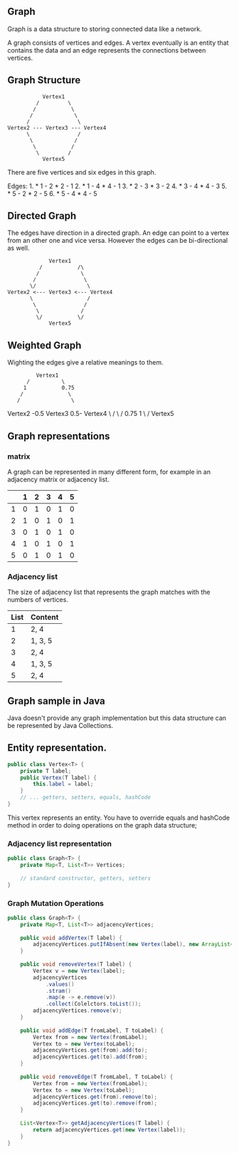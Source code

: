 ## Graph

Graph is a data structure to storing connected data like a network.

A graph consists of vertices and edges.
A vertex eventually is an entity that contains the data and an edge represents the connections between vertices.

## Graph Structure

```
           Vertex1
         /         \
        /           \
       /             \
      /               \
Vertex2 --- Vertex3 --- Vertex4
      \               /
       \             /
        \           /
         \         /
           Vertex5
```

There are five vertices and six edges in this graph.

Edges:
1.
    * 1 - 2
    * 2 - 1
2.
    * 1 - 4
    * 4 - 1
3.
    * 2 - 3
    * 3 - 2
4.
    * 3 - 4
    * 4 - 3
5. 
    * 5 - 2
    * 2 - 5
6.
    * 5 - 4
    * 4 - 5

## Directed Graph

The edges have direction in a directed graph.
An edge can point to a vertex from an other one and vice versa.
However the edges can be bi-directional as well.

```
             Vertex1
          /           /\
         /             \
        /               \
       \/                \
Vertex2 <--- Vertex3 <--- Vertex4
       \                 /
        \               /
         \             /
         \/           \/
             Vertex5
```

## Weighted Graph

Wighting the edges give a relative meanings to them.

             Vertex1
          /          \
         1           0.75
        /              \
       /                \
Vertex2 -0.5 Vertex3 0.5- Vertex4
       \                /
        \              /
        0.75          1
          \          /
             Vertex5
            
## Graph representations

### matrix

A graph can be represented in many different form, for example in an adjacency matrix or adjacency list.

|     |  1  |  2  |  3  |  4  |  5  |
| --- | --- | --- | --- | --- | --- |
|  1  |  0  |  1  |  0  |  1  |  0  |
|  2  |  1  |  0  |  1  |  0  |  1  |
|  3  |  0  |  1  |  0  |  1  |  0  |
|  4  |  1  |  0  |  1  |  0  |  1  |
|  5  |  0  |  1  |  0  |  1  |  0  |

### Adjacency list

The size of adjacency list that represents the graph matches with the numbers of vertices.

| List | Content |
| ---- | ------- |
|    1 | 2, 4    |
|    2 | 1, 3, 5 |
|    3 | 2, 4    |
|    4 | 1, 3, 5 |
|    5 | 2, 4    |

## Graph sample in Java

Java doesn't provide any graph implementation but this data structure can be represented by Java Collections.

## Entity representation.

```java
public class Vertex<T> {
    private T label;
    public Vertex(T label) {
        this.label = label;
    }
    // ... getters, setters, equals, hashCode
}
```

This vertex represents an entity.
You have to override equals and hashCode method in order to doing operations on the graph data structure;

### Adjacency list representation

```java
public class Graph<T> {
    private Map<T, List<T>> Vertices;
    
    // standard constructor, getters, setters
}
```

### Graph Mutation Operations
```java
public class Graph<T> {
    private Map<T, List<T>> adjacencyVertices;
    
    public void addVertex(T label) {
        adjacencyVertices.putIfAbsent(new Vertex(label), new ArrayList<>());        
    }
    
    public void removeVertex(T label) {
        Vertex v = new Vertex(label);
        adjacencyVertices
            .values()
            .stram()
            .map(e -> e.remove(v))
            .collect(Colelctors.toList());
        adjacencyVertices.remove(v);
    }
    
    public void addEdge(T fromLabel, T toLabel) {
        Vertex from = new Vertex(fromLabel);
        Vertex to = new Vertex(toLabel);
        adjacencyVertices.get(from).add(to);
        adjacencyVertices.get(to).add(from);
    }
    
    public void removeEdge(T fromLabel, T toLabel) {
        Vertex from = new Vertex(fromLabel);
        Vertex to = new Vertex(toLabel);
        adjacencyVertices.get(from).remove(to);
        adjacencyVertices.get(to).remove(from);
    }
    
    List<Vertex<T>> getAdjacencyVertices(T label) {
        return adjacencyVertices.get(new Vertex(label));
    }
}
```

